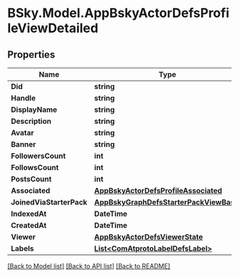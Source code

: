 # BSky.Model.AppBskyActorDefsProfileViewDetailed

## Properties

Name | Type | Description | Notes
------------ | ------------- | ------------- | -------------
**Did** | **string** |  | 
**Handle** | **string** |  | 
**DisplayName** | **string** |  | [optional] 
**Description** | **string** |  | [optional] 
**Avatar** | **string** |  | [optional] 
**Banner** | **string** |  | [optional] 
**FollowersCount** | **int** |  | [optional] 
**FollowsCount** | **int** |  | [optional] 
**PostsCount** | **int** |  | [optional] 
**Associated** | [**AppBskyActorDefsProfileAssociated**](AppBskyActorDefsProfileAssociated.md) |  | [optional] 
**JoinedViaStarterPack** | [**AppBskyGraphDefsStarterPackViewBasic**](AppBskyGraphDefsStarterPackViewBasic.md) |  | [optional] 
**IndexedAt** | **DateTime** |  | [optional] 
**CreatedAt** | **DateTime** |  | [optional] 
**Viewer** | [**AppBskyActorDefsViewerState**](AppBskyActorDefsViewerState.md) |  | [optional] 
**Labels** | [**List&lt;ComAtprotoLabelDefsLabel&gt;**](ComAtprotoLabelDefsLabel.md) |  | [optional] 

[[Back to Model list]](../README.md#documentation-for-models) [[Back to API list]](../README.md#documentation-for-api-endpoints) [[Back to README]](../README.md)

